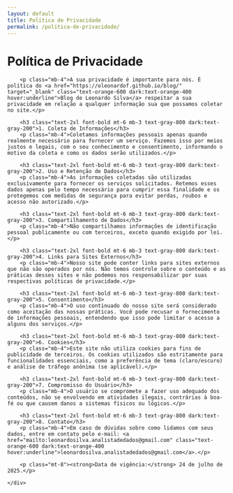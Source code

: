 ```yaml
---
layout: default
title: Política de Privacidade
permalink: /politica-de-privacidade/
---
```


<div class="container mx-auto px-4 py-16 max-w-4xl">
    <h1 class="text-4xl font-bold mb-8 text-center">Política de Privacidade</h1>
    <div class="bg-white dark:bg-gray-800 p-6 md:p-8 rounded-lg shadow-md text-gray-700 dark:text-gray-300">

        <p class="mb-4">A sua privacidade é importante para nós. É política do <a href="https://oleonardof.github.io/blog/" target="_blank" class="text-orange-600 dark:text-orange-400 hover:underline">Blog de Leonardo Silva</a> respeitar a sua privacidade em relação a qualquer informação sua que possamos coletar no site.</p>

        <h3 class="text-2xl font-bold mt-6 mb-3 text-gray-800 dark:text-gray-200">1. Coleta de Informações</h3>
        <p class="mb-4">Coletamos informações pessoais apenas quando realmente necessário para fornecer um serviço. Fazemos isso por meios justos e legais, com o seu conhecimento e consentimento, informando o motivo da coleta e como os dados serão utilizados.</p>

        <h3 class="text-2xl font-bold mt-6 mb-3 text-gray-800 dark:text-gray-200">2. Uso e Retenção de Dados</h3>
        <p class="mb-4">As informações coletadas são utilizadas exclusivamente para fornecer os serviços solicitados. Retemos esses dados apenas pelo tempo necessário para cumprir essa finalidade e os protegemos com medidas de segurança para evitar perdas, roubos e acesso não autorizado.</p>

        <h3 class="text-2xl font-bold mt-6 mb-3 text-gray-800 dark:text-gray-200">3. Compartilhamento de Dados</h3>
        <p class="mb-4">Não compartilhamos informações de identificação pessoal publicamente ou com terceiros, exceto quando exigido por lei.</p>

        <h3 class="text-2xl font-bold mt-6 mb-3 text-gray-800 dark:text-gray-200">4. Links para Sites Externos</h3>
        <p class="mb-4">Nosso site pode conter links para sites externos que não são operados por nós. Não temos controle sobre o conteúdo e as práticas desses sites e não podemos nos responsabilizar por suas respectivas políticas de privacidade.</p>

        <h3 class="text-2xl font-bold mt-6 mb-3 text-gray-800 dark:text-gray-200">5. Consentimento</h3>
        <p class="mb-4">O uso continuado do nosso site será considerado como aceitação das nossas práticas. Você pode recusar o fornecimento de informações pessoais, entendendo que isso pode limitar o acesso a alguns dos serviços.</p>

        <h3 class="text-2xl font-bold mt-6 mb-3 text-gray-800 dark:text-gray-200">6. Cookies</h3>
        <p class="mb-4">Este site não utiliza cookies para fins de publicidade de terceiros. Os cookies utilizados são estritamente para funcionalidades essenciais, como a preferência de tema (claro/escuro) e análise de tráfego anônima (se aplicável).</p>

        <h3 class="text-2xl font-bold mt-6 mb-3 text-gray-800 dark:text-gray-200">7. Compromisso do Usuário</h3>
        <p class="mb-4">O usuário se compromete a fazer uso adequado dos conteúdos, não se envolvendo em atividades ilegais, contrárias à boa-fé ou que causem danos a sistemas físicos ou lógicos.</p>

        <h3 class="text-2xl font-bold mt-6 mb-3 text-gray-800 dark:text-gray-200">8. Contato</h3>
        <p class="mb-4">Em caso de dúvidas sobre como lidamos com seus dados, entre em contato pelo e-mail: <a href="mailto:leonardosilva.analistadedados@gmail.com" class="text-orange-600 dark:text-orange-400 hover:underline">leonardosilva.analistadedados@gmail.com</a>.</p>

        <p class="mt-8"><strong>Data de vigência:</strong> 24 de julho de 2025.</p>

    </div>
</div>